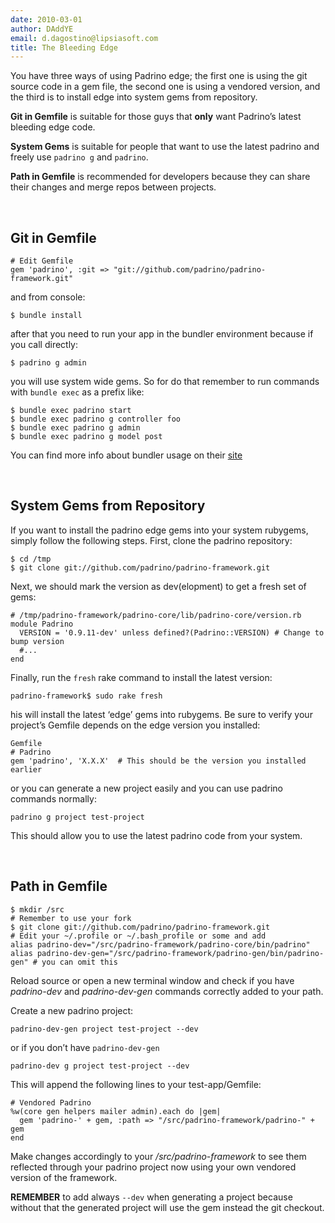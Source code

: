 ```yaml
---
date: 2010-03-01
author: DAddYE
email: d.dagostino@lipsiasoft.com
title: The Bleeding Edge
---
```


You have three ways of using Padrino edge; the first one is using the git source code in a gem file, the second one is using a vendored version, and the third is to install edge into system gems from repository.

**Git in Gemfile** is suitable for those guys that **only** want Padrino’s latest bleeding edge code.

**System Gems** is suitable for people that want to use the latest padrino and freely use `padrino g` and `padrino`.

**Path in Gemfile** is recommended for developers because they can share their changes and merge repos between projects.

 

## Git in Gemfile

    # Edit Gemfile
    gem 'padrino', :git => "git://github.com/padrino/padrino-framework.git"

and from console:

    $ bundle install

after that you need to run your app in the bundler environment because if you call directly:

    $ padrino g admin

you will use system wide gems. So for do that remember to run commands with `bundle exec` as a prefix like:

    $ bundle exec padrino start
    $ bundle exec padrino g controller foo
    $ bundle exec padrino g admin
    $ bundle exec padrino g model post

You can find more info about bundler usage on their [site](http://gembundler.com/)

 

## System Gems from Repository

If you want to install the padrino edge gems into your system rubygems, simply follow the following steps. First, clone the padrino repository:

    $ cd /tmp
    $ git clone git://github.com/padrino/padrino-framework.git

Next, we should mark the version as dev(elopment) to get a fresh set of gems:

    # /tmp/padrino-framework/padrino-core/lib/padrino-core/version.rb
    module Padrino
      VERSION = '0.9.11-dev' unless defined?(Padrino::VERSION) # Change to bump version
      #...
    end

Finally, run the `fresh` rake command to install the latest version:

    padrino-framework$ sudo rake fresh

his will install the latest ‘edge’ gems into rubygems. Be sure to verify your project’s Gemfile depends on the edge version you installed:

    Gemfile
    # Padrino
    gem 'padrino', 'X.X.X'  # This should be the version you installed earlier

or you can generate a new project easily and you can use padrino commands normally:

    padrino g project test-project

This should allow you to use the latest padrino code from your system.

 

## Path in Gemfile

    $ mkdir /src
    # Remember to use your fork
    $ git clone git://github.com/padrino/padrino-framework.git
    # Edit your ~/.profile or ~/.bash_profile or some and add
    alias padrino-dev="/src/padrino-framework/padrino-core/bin/padrino"
    alias padrino-dev-gen="/src/padrino-framework/padrino-gen/bin/padrino-gen" # you can omit this

Reload source or open a new terminal window and check if you have *padrino-dev* and *padrino-dev-gen* commands correctly added to your path.

Create a new padrino project:

    padrino-dev-gen project test-project --dev

or if you don’t have `padrino-dev-gen`

    padrino-dev g project test-project --dev

This will append the following lines to your test-app/Gemfile:

    # Vendored Padrino
    %w(core gen helpers mailer admin).each do |gem|
      gem 'padrino-' + gem, :path => "/src/padrino-framework/padrino-" + gem
    end

Make changes accordingly to your */src/padrino-framework* to see them reflected through your padrino project now using your own vendored version of the framework.

**REMEMBER** to add always `--dev` when generating a project because without that the generated project will use the gem instead the git checkout.